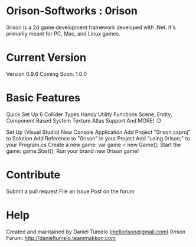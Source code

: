# Orison-Softworks : 0rison 
0rison is a 2d game development framework developed with .Net. It's primarily meant for PC, Mac, and Linux games.

# Current Version
Version 0.9.6
Coming Soon: 1.0.0

# Basic Features
Quick Set Up
6 Collider Types
Handy Utility Functions
Scene, Entity, Component Based System
Texture Atlas Support
And MORE! :D

Set Up (Visual Studio)
New Console Application
Add Project "0rison.csproj" to Solution
Add Reference to "0rison" in your Project
Add "using 0rison;" to your Program.cs
Create a new game: var game = new Game();
Start the game: game.Start();
Run your brand new 0rison game!

# Contribute
Submit a pull request
File an Issue
Post on the forum

# Help
Created and maintained by Daniel Tumelo (mellorison@gmail.com)
0rison Forum: http://danieltumelo.teammakkon.com 

